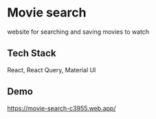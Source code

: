 # Movie search

website for searching and saving movies to watch

## Tech Stack

React, React Query, Material UI

## Demo

https://movie-search-c3955.web.app/
